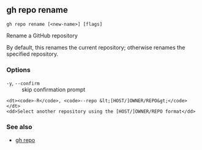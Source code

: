 

## gh repo rename

```
gh repo rename [<new-name>] [flags]
```

Rename a GitHub repository

By default, this renames the current repository; otherwise renames the specified repository.

### Options


<dl class="flags">
	<dt><code>-y</code>, <code>--confirm</code></dt>
	<dd>skip confirmation prompt</dd>

	<dt><code>-R</code>, <code>--repo &lt;[HOST/]OWNER/REPO&gt;</code></dt>
	<dd>Select another repository using the [HOST/]OWNER/REPO format</dd>
</dl>


### See also

* [gh repo](./gh_repo)
